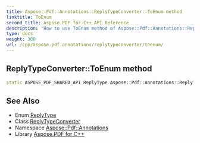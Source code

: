 ```yaml
---
title: Aspose::Pdf::Annotations::ReplyTypeConverter::ToEnum method
linktitle: ToEnum
second_title: Aspose.PDF for C++ API Reference
description: 'How to use ToEnum method of Aspose::Pdf::Annotations::ReplyTypeConverter class in C++.'
type: docs
weight: 300
url: /cpp/aspose.pdf.annotations/replytypeconverter/toenum/
---
```

## ReplyTypeConverter::ToEnum method




```cpp
static ASPOSE_PDF_SHARED_API ReplyType Aspose::Pdf::Annotations::ReplyTypeConverter::ToEnum(System::String value)
```

## See Also

* Enum [ReplyType](../../replytype/)
* Class [ReplyTypeConverter](../)
* Namespace [Aspose::Pdf::Annotations](../../)
* Library [Aspose.PDF for C++](../../../)

